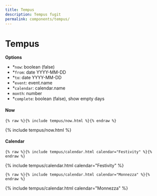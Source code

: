 ```yaml
---
title: Tempus
description: Tempus fugit
permalink: components/tempus/
---
```


# Tempus

<!--row-->

**Options**

- *`now`: boolean (false)
- *`from`: date YYYY-MM-DD
- *`to`: date YYYY-MM-DD
- *`event`: event.name
- *`calendar`: calendar.name
- `month`: number
- *`complete`: boolean (false), show empty days

<!--column-->

#### Now

```liquid
{% raw %}{% include tempus/now.html %}{% endraw %}
```

{% include tempus/now.html %}

<!--row-->

#### Calendar

<!--row-->

```liquid
{% raw %}{% include tempus/calendar.html calendar="Festivity" %}{% endraw %}
```

{% include tempus/calendar.html calendar="Festivity" %}

<!--column-->

```liquid
{% raw %}{% include tempus/calendar.html calendar="Monnezza" %}{% endraw %}
```

{% include tempus/calendar.html calendar="Monnezza" %}

